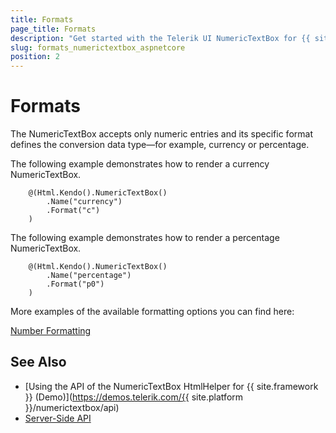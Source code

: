```yaml
---
title: Formats
page_title: Formats
description: "Get started with the Telerik UI NumericTextBox for {{ site.framework }} and learn how to create currency and percentage textboxes."
slug: formats_numerictextbox_aspnetcore
position: 2
---
```


# Formats

The NumericTextBox accepts only numeric entries and its specific format defines the conversion data type&mdash;for example, currency or percentage.

The following example demonstrates how to render a currency NumericTextBox.

```
    @(Html.Kendo().NumericTextBox()
        .Name("currency")
        .Format("c")
    )
```

The following example demonstrates how to render a percentage NumericTextBox.

```
    @(Html.Kendo().NumericTextBox()
        .Name("percentage")
        .Format("p0")
    )
```

More examples of the available formatting options you can find here:

[Number Formatting](https://docs.telerik.com/kendo-ui/globalization/intl/numberformatting)

## See Also

* [Using the API of the NumericTextBox HtmlHelper for {{ site.framework }} (Demo)](https://demos.telerik.com/{{ site.platform }}/numerictextbox/api)
* [Server-Side API](/api/numerictextbox)
